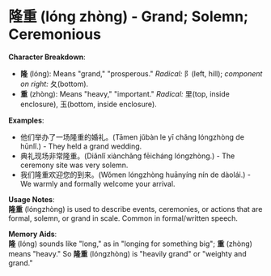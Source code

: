 # **隆重 (lóng zhòng) - Grand; Solemn; Ceremonious**

**Character Breakdown**:  
- **隆** (lóng): Means "grand," "prosperous." *Radical:* 阝(left, hill); *component on right:* 夂(bottom).  
- **重** (zhòng): Means "heavy," "important." *Radical:* 里(top, inside enclosure), 玉(bottom, inside enclosure).

**Examples**:  
- 他们举办了一场隆重的婚礼。(Tāmen jǔbàn le yī chǎng lóngzhòng de hūnlǐ.) - They held a grand wedding.  
- 典礼现场非常隆重。(Diǎnlǐ xiànchǎng fēicháng lóngzhòng.) - The ceremony site was very solemn.  
- 我们隆重欢迎您的到来。(Wǒmen lóngzhòng huānyíng nín de dàolái.) - We warmly and formally welcome your arrival.

**Usage Notes**:  
**隆重** (lóngzhòng) is used to describe events, ceremonies, or actions that are formal, solemn, or grand in scale. Common in formal/written speech.

**Memory Aids**:  
**隆** (lóng) sounds like "long," as in "longing for something big"; **重** (zhòng) means "heavy." So **隆重** (lóngzhòng) is "heavily grand" or "weighty and grand."
